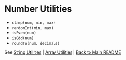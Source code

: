 # Number Utilities

- `clamp(num, min, max)`
- `randomInt(min, max)`
- `isEven(num)`
- `isOdd(num)`
- `roundTo(num, decimals)`

See [String Utilities](./STRING_UTILS.md) | [Array Utilities](./ARRAY_UTILS.md) | [Back to Main README](../README.md)
